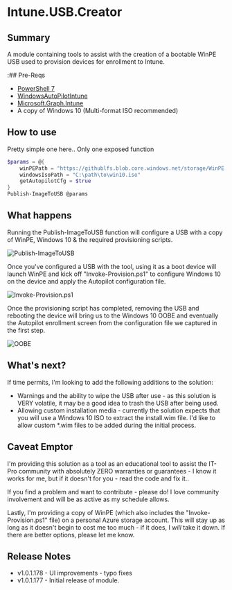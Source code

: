 # Intune.USB.Creator

## Summary

A module containing tools to assist with the creation of a bootable WinPE USB used to provision devices for enrollment to Intune.


:## Pre-Reqs

- [PowerShell 7](https://docs.microsoft.com/en-us/powershell/scripting/install/installing-powershell-core-on-windows?view=powershell-7)
- [WindowsAutoPilotIntune](https://www.powershellgallery.com/packages/WindowsAutoPilotIntune)
- [Microsoft.Graph.Intune](https://www.powershellgallery.com/packages/Microsoft.Graph.Intune/)
- A copy of Windows 10 (Multi-format ISO recommended)

## How to use

Pretty simple one here.. Only one exposed function

``` PowerShell
$params = @{
    winPEPath = "https://githublfs.blob.core.windows.net/storage/WinPE.zip"
    windowsIsoPath = "C:\path\to\win10.iso"
    getAutopilotCfg = $true
}
Publish-ImageToUSB @params
```
## What happens

Running the Publish-ImageToUSB function will configure a USB with a copy of WinPE, Windows 10 & the required provisioning scripts.

![Publish-ImageToUSB](https://i.imgur.com/u4HOn0y.gif)

Once you've configured a USB with the tool, using it as a boot device will launch WinPE and kick off "Invoke-Provision.ps1" to configure Windows 10 on the device and apply the Autopilot configuration file.

![Invoke-Provision.ps1](https://i.imgur.com/v9Ls50M.gif)

Once the provisioning script has completed, removing the USB and rebooting the device will bring us to the Windows 10 OOBE and eventually the Autopilot enrollment screen from the configuration file we captured in the first step.

![OOBE](https://i.imgur.com/KcMT5OP.gif)

## What's next?

If time permits, I'm looking to add the following additions to the solution:

- Warnings and the ability to wipe the USB after use - as this solution is VERY volatile, it may be a good idea to trash the USB after being used.
- Allowing custom installation media - currently the solution expects that you will use a Windows 10 ISO to extract the install.wim file. I'd like to allow custom *.wim files to be added during the initial process.

## Caveat Emptor

I'm providing this solution as a tool as an educational tool to assist the IT-Pro community with absolutely ZERO warranties or guarantees - I know it works for me, but if it doesn't for you - read the code and fix it..

If you find a problem and want to contribute - please do! I love community involvement and will be as active as my schedule allows.

Lastly, I'm providing a copy of WinPE (which also includes the "Invoke-Provision.ps1" file) on a personal Azure storage account. This will stay up as long as it doesn't begin to cost me too much - if it does, I *will* take it down. If there are better options, please let me know.

## Release Notes

* v1.0.1.178 - UI improvements - typo fixes
* v1.0.1.177 - Initial release of module.